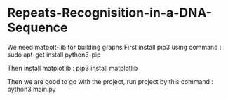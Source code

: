 # Repeats-Recognisition-in-a-DNA-Sequence
We need matpolt-lib for building graphs
First install pip3 using command : sudo apt-get install python3-pip

Then install matplotlib : pip3 install matplotlib

Then we are good to go with the project, run project by this command :
python3 main.py
